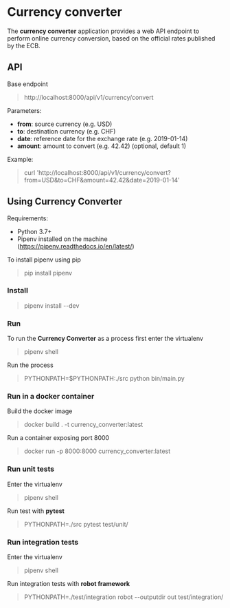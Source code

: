 # Currency converter
The **currency converter** application provides a web API endpoint to perform online currency conversion, based on the official rates published by the ECB.

## API

Base endpoint
> http://localhost:8000/api/v1/currency/convert

Parameters:
- **from**: source currency (e.g. USD)
- **to**: destination currency (e.g. CHF)
- **date**: reference date for the exchange rate (e.g. 2019-01-14)
- **amount**: amount to convert (e.g. 42.42) (optional, default 1)

Example:
> curl 'http://localhost:8000/api/v1/currency/convert?from=USD&to=CHF&amount=42.42&date=2019-01-14'


## Using Currency Converter

Requirements:
- Python 3.7+
- Pipenv installed on the machine (https://pipenv.readthedocs.io/en/latest/)

To install pipenv using pip

> pip install pipenv

### Install

> pipenv install --dev

### Run
To run the **Currency Converter** as a process first enter the virtualenv
> pipenv shell

Run the process
> PYTHONPATH=$PYTHONPATH:./src python bin/main.py



### Run in a docker container

Build the docker image
> docker build . -t currency_converter:latest

Run a container exposing port 8000
> docker run -p 8000:8000 currency_converter:latest

### Run unit tests
Enter the virtualenv
> pipenv shell

Run test with **pytest**
> PYTHONPATH=./src pytest test/unit/



### Run integration tests

Enter the virtualenv
> pipenv shell

Run integration tests with **robot framework**
> PYTHONPATH=./test/integration robot --outputdir out test/integration/





